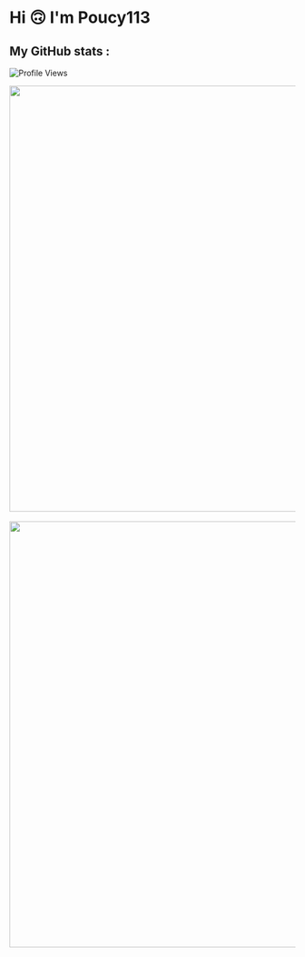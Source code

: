 Hi 🙃 I'm Poucy113
===============

**My GitHub stats** :
---------------------

<img align="center" alt="Profile Views" src="https://komarev.com/ghpvc/?username=poucy113">

<p align="center">
<img align="center" width="750" src="https://readme-stats-kzn8ydhjy.vercel.app/api?username=poucy113&custom_title=Poucy113 contributions :&show_icons=true&title_color=6666ff&text_color=dddddd&icon_color=0099ff&bg_color=111111" />
<br>
<br>
<img align="center" width="750" src="https://readme-stats-kzn8ydhjy.vercel.app/api/top-langs/?username=poucy113&langs_count=7&title_color=bbbbbb&text_color=dddddd&icon_color=990000&layout=compact&bg_color=111111&hide=html,css"/>
</p>

<br>
<br>
<br>